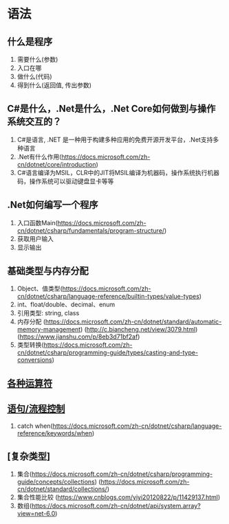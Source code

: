 # 语法

## 什么是程序
1. 需要什么(参数)
2. 入口在哪
3. 做什么(代码)
4. 得到什么(返回值, 传出参数)

## C#是什么，.Net是什么，.Net Core如何做到与操作系统交互的？
1. C#是语言, .NET 是一种用于构建多种应用的免费开源开发平台，.Net支持多种语言
2. .Net有什么作用(https://docs.microsoft.com/zh-cn/dotnet/core/introduction)
3. C#语言编译为MSIL，CLR中的JIT将MSIL编译为机器码，操作系统执行机器码，操作系统可以驱动键盘显卡等等

## .Net如何编写一个程序
1. 入口函数Main(https://docs.microsoft.com/zh-cn/dotnet/csharp/fundamentals/program-structure/)
2. 获取用户输入
3. 显示输出

## 基础类型与内存分配
1. Object、值类型(https://docs.microsoft.com/zh-cn/dotnet/csharp/language-reference/builtin-types/value-types)
2. int、float/double、decimal、enum 
3. 引用类型: string, class
4. 内存分配 (https://docs.microsoft.com/zh-cn/dotnet/standard/automatic-memory-management) (http://c.biancheng.net/view/3079.html) (https://www.jianshu.com/p/8eb3d71bf2af)
5. 类型转换(https://docs.microsoft.com/zh-cn/dotnet/csharp/programming-guide/types/casting-and-type-conversions)

## [各种运算符](https://docs.microsoft.com/zh-cn/dotnet/csharp/language-reference/operators/)

## [语句/流程控制](https://docs.microsoft.com/zh-cn/dotnet/csharp/language-reference/statements/iteration-statements)
1. catch when(https://docs.microsoft.com/zh-cn/dotnet/csharp/language-reference/keywords/when)

## [复杂类型]
1. 集合(https://docs.microsoft.com/zh-cn/dotnet/csharp/programming-guide/concepts/collections) (https://docs.microsoft.com/zh-cn/dotnet/standard/collections/)
2. 集合性能比较 (https://www.cnblogs.com/yiyi20120822/p/11429137.html)
3. 数组(https://docs.microsoft.com/zh-cn/dotnet/api/system.array?view=net-6.0)
